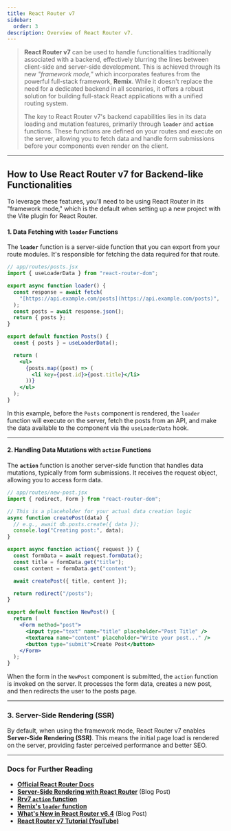 ```yaml
---
title: React Router v7
sidebar:
  order: 3
description: Overview of React Router v7.
---
```


> **React Router v7** can be used to handle functionalities traditionally associated with a backend, effectively blurring the lines between client-side and server-side development. This is achieved through its new _"framework mode,"_ which incorporates features from the powerful full-stack framework, **Remix**. While it doesn't replace the need for a dedicated backend in all scenarios, it offers a robust solution for building full-stack React applications with a unified routing system.
>
> The key to React Router v7's backend capabilities lies in its data loading and mutation features, primarily through **`loader`** and **`action`** functions. These functions are defined on your routes and execute on the server, allowing you to fetch data and handle form submissions before your components even render on the client.

---

## How to Use React Router v7 for Backend-like Functionalities

To leverage these features, you'll need to be using React Router in its "framework mode," which is the default when setting up a new project with the Vite plugin for React Router.

#### 1. Data Fetching with `loader` Functions

The **`loader`** function is a server-side function that you can export from your route modules. It's responsible for fetching the data required for that route.

```jsx
// app/routes/posts.jsx
import { useLoaderData } from "react-router-dom";

export async function loader() {
  const response = await fetch(
    "[https://api.example.com/posts](https://api.example.com/posts)",
  );
  const posts = await response.json();
  return { posts };
}

export default function Posts() {
  const { posts } = useLoaderData();

  return (
    <ul>
      {posts.map((post) => (
        <li key={post.id}>{post.title}</li>
      ))}
    </ul>
  );
}
```

In this example, before the `Posts` component is rendered, the `loader` function will execute on the server, fetch the posts from an API, and make the data available to the component via the `useLoaderData` hook.

---

#### 2\. Handling Data Mutations with `action` Functions

The **`action`** function is another server-side function that handles data mutations, typically from form submissions. It receives the request object, allowing you to access form data.

```jsx
// app/routes/new-post.jsx
import { redirect, Form } from "react-router-dom";

// This is a placeholder for your actual data creation logic
async function createPost(data) {
  // e.g., await db.posts.create({ data });
  console.log("Creating post:", data);
}

export async function action({ request }) {
  const formData = await request.formData();
  const title = formData.get("title");
  const content = formData.get("content");

  await createPost({ title, content });

  return redirect("/posts");
}

export default function NewPost() {
  return (
    <Form method="post">
      <input type="text" name="title" placeholder="Post Title" />
      <textarea name="content" placeholder="Write your post..." />
      <button type="submit">Create Post</button>
    </Form>
  );
}
```

When the form in the `NewPost` component is submitted, the `action` function is invoked on the server. It processes the form data, creates a new post, and then redirects the user to the posts page.

---

### 3\. Server-Side Rendering (SSR)

By default, when using the framework mode, React Router v7 enables **Server-Side Rendering (SSR)**. This means the initial page load is rendered on the server, providing faster perceived performance and better SEO.

---

### Docs for Further Reading

- [**Official React Router Docs**](https://reactrouter.com/home)
- [**Server-Side Rendering with React Router**](https://blog.logrocket.com/server-side-rendering-react-router-v7/#:~:text=Static%20site%20generation%20in%20React,Book%20list) (Blog Post)
- [**Rrv7 `action` function**](https://reactrouter.com/start/framework/actions)
- [**Remix's `loader` function**](https://remix.run/docs/en/main/route/loader)
- [**What's New in React Router v6.4**](https://www.syncfusion.com/blogs/post/whats-new-react-router-7/amp) (Blog Post)
- [**React Router v7 Tutorial (YouTube)**](https://www.youtube.com/watch?v=h7MTWLv3xvw)

<!-- end list -->
